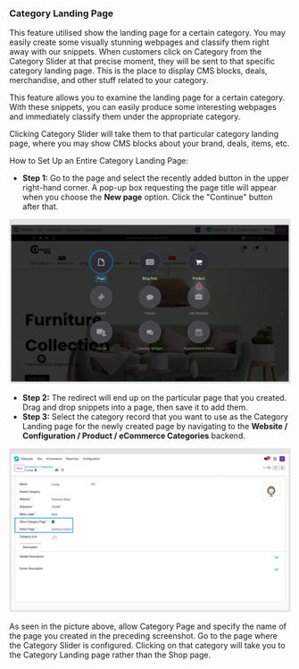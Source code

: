 
### Category Landing Page



This feature utilised show the landing page for a certain category. You may easily create some visually stunning webpages and classify them right away with our snippets. When customers click on Category from the Category Slider at that precise moment, they will be sent to that specific category landing page. This is the place to display CMS blocks, deals, merchandise, and other stuff related to your category.


This feature allows you to examine the landing page for a certain category. With these snippets, you can easily produce some interesting webpages and immediately classify them under the appropriate category.


Clicking Category Slider will take them to that particular category landing page, where you may show CMS blocks about your brand, deals, items, etc.


How to Set Up an Entire Category Landing Page:


* **Step 1:** Go to the page and select the recently added button in the upper right-hand corner. A pop-up box requesting the page title will appear when you choose the **New page** option. Click the "Continue" button after that.


![](./images/clp1.png)


* **Step 2:** The redirect will end up on the particular page that you created. Drag and drop snippets into a page, then save it to add them.
* **Step 3:** Select the category record that you want to use as the Category Landing page for the newly created page by navigating to the **Website / Configuration / Product / eCommerce Categories** backend.


![](./images/clp2.png)



As seen in the picture above, allow Category Page and specify the name of the page you created in the preceding screenshot. Go to the page where the Category Slider is configured. Clicking on that category will take you to the Category Landing page rather than the Shop page.



